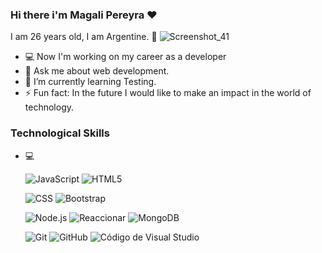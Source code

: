### Hi there i'm Magali Pereyra  ❤
I am 26 years old, I am Argentine. 🌼
![Screenshot_41](https://github.com/Magali18/Magali18/assets/98051334/78a663e1-e5ec-4c8f-ba59-e6989401234b)
-  💻 Now I'm working on my career as a developer
- 💬 Ask me about web development.
- 🌱 I’m currently learning Testing.
- ⚡ Fun fact: In the future I would like to make an impact in the world of technology.

<h3>Technological Skills </h3>

- 💻  

  ![JavaScript](https://img.shields.io/badge/-JavaScript-333333?style=flat&logo=javascript)
  ![HTML5](https://img.shields.io/badge/-HTML5-333333?style=flat&logo=HTML5)
  
  ![CSS](https://img.shields.io/badge/-CSS-333333?style=flat&logo=CSS3&logoColor=1572B6)
  ![Bootstrap](https://img.shields.io/badge/-Bootstrap-333333?style=flat&logo=bootstrap&logoColor=563D7C)

  ![Node.js](https://img.shields.io/badge/-Node.js-333333?style=flat&logo=node.js)
  ![Reaccionar](https://img.shields.io/badge/-React-333333?style=flat&logo=react)
  ![MongoDB](https://img.shields.io/badge/-MongoDB-333333?style=flat&logo=mongodb)
  
  ![Git](https://img.shields.io/badge/-Git-333333?style=flat&logo=git)
  ![GitHub](https://img.shields.io/badge/-GitHub-333333?style=flat&logo=github)
  ![Código de Visual Studio](https://img.shields.io/badge/-Visual%20Studio%20Code-333333?style=flat&logo=visual-studio-code&logoColor=007ACC)






